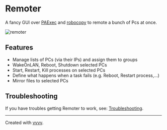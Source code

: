 # Remoter
A fancy GUI over [PAExec](https://www.poweradmin.com/paexec/) and [robocopy](https://learn.microsoft.com/en-us/windows-server/administration/windows-commands/robocopy) to remote a bunch of Pcs at once.

![remoter](https://github.com/vvvv/Remoter/assets/1067952/8fdbf624-f785-47cf-be19-a637cd9fb051)

## Features
- Manage lists of PCs (via their IPs) and assign them to groups
- WakeOnLAN, Reboot, Shutdown selected PCs
- Start, Restart, Kill processes on selected PCs
- Define what happens when a task fails (e.g. Reboot, Restart process,...)
- Mirror files to selected PCs

## Troubleshooting
If you have troubles getting Remoter to work, see: [Troubleshooting](../../wiki/troubleshooting).

---

Created with [vvvv](https://visualprogramming.net).
